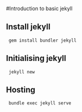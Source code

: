 #Introduction to basic jekyll

## Install jekyll
<p><code> gem install bundler jekyll </code></p>

## Initialising jekyll
<p><code> jekyll new <projectname> </code></p>

## Hosting
<p><code> bundle exec jekyll serve </code><p>
